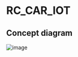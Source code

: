 # RC_CAR_IOT

## Concept diagram
![image](https://github.com/user-attachments/assets/9a75a690-4e02-40aa-bba9-d1ba4cb16c0d)

